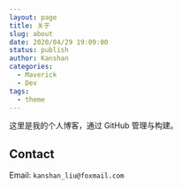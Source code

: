 ```yaml
---
layout: page
title: 关于
slug: about
date: 2020/04/29 19:09:00
status: publish
author: Kanshan
categories: 
  - Maverick
  - Dev
tags: 
  - theme
---
```


这里是我的个人博客，通过 GitHub 管理与构建。


## Contact

Email: `kanshan_liu@foxmail.com`
